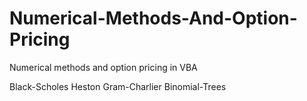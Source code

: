 # Numerical-Methods-And-Option-Pricing
Numerical methods and option pricing in VBA

Black-Scholes
Heston
Gram-Charlier
Binomial-Trees
